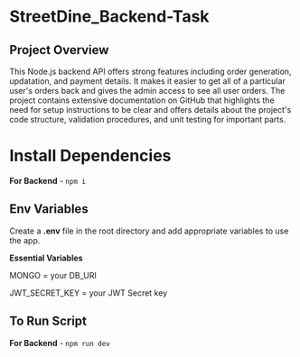 # StreetDine_Backend-Task

## Project Overview 
This Node.js backend API offers strong features including order generation, updatation, and payment details. It makes it easier to get all of a particular user's orders back and gives the admin access to see all user orders. The project contains extensive documentation on GitHub that highlights the need for setup instructions to be clear and offers details about the project's code structure, validation procedures, and unit testing for important parts.

# Install Dependencies

**For Backend** - `npm i`


## Env Variables

Create a **.env** file in the root directory and add appropriate variables to use the app.

**Essential Variables**

MONGO = your DB_URI

JWT_SECRET_KEY = your JWT Secret key

## To Run Script

**For Backend** - `npm run dev`


